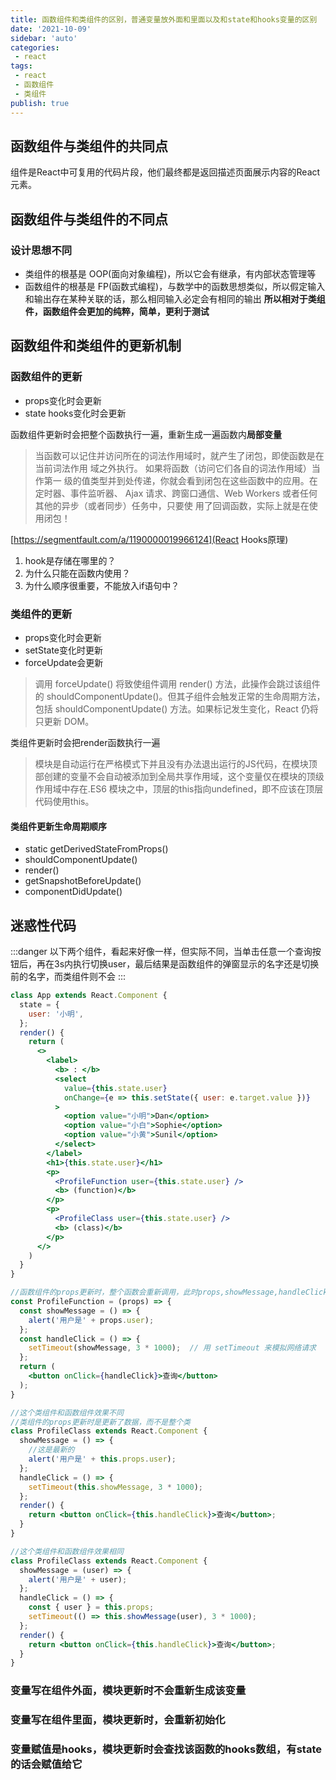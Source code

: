```yaml
---
title: 函数组件和类组件的区别，普通变量放外面和里面以及和state和hooks变量的区别
date: '2021-10-09'
sidebar: 'auto'
categories:
 - react
tags:
 - react
 - 函数组件
 - 类组件
publish: true
---
```


## 函数组件与类组件的共同点
组件是React中可复用的代码片段，他们最终都是返回描述页面展示内容的React元素。

## 函数组件与类组件的不同点
### 设计思想不同
- 类组件的根基是 OOP(面向对象编程)，所以它会有继承，有内部状态管理等
- 函数组件的根基是 FP(函数式编程)，与数学中的函数思想类似，所以假定输入和输出存在某种关联的话，那么相同输入必定会有相同的输出
**所以相对于类组件，函数组件会更加的纯粹，简单，更利于测试**

## 函数组件和类组件的更新机制
### 函数组件的更新
- props变化时会更新
- state hooks变化时会更新

函数组件更新时会把整个函数执行一遍，重新生成一遍函数内**局部变量**

> 当函数可以记住并访问所在的词法作用域时，就产生了闭包，即使函数是在当前词法作用 域之外执行。
> 如果将函数（访问它们各自的词法作用域）当作第一 级的值类型并到处传递，你就会看到闭包在这些函数中的应用。在定时器、事件监听器、 Ajax 请求、跨窗口通信、Web Workers 或者任何其他的异步（或者同步）任务中，只要使 用了回调函数，实际上就是在使用闭包！

[https://segmentfault.com/a/1190000019966124](React Hooks原理)
1. hook是存储在哪里的？
2. 为什么只能在函数内使用？
3. 为什么顺序很重要，不能放入if语句中？

### 类组件的更新
- props变化时会更新
- setState变化时更新
- forceUpdate会更新
> 调用 forceUpdate() 将致使组件调用 render() 方法，此操作会跳过该组件的 shouldComponentUpdate()。但其子组件会触发正常的生命周期方法，包括 shouldComponentUpdate() 方法。如果标记发生变化，React 仍将只更新 DOM。

类组件更新时会把render函数执行一遍

> 模块是自动运行在严格模式下并且没有办法退出运行的JS代码，在模块顶部创建的变量不会自动被添加到全局共享作用域，这个变量仅在模块的顶级作用域中存在.ES6 模块之中，顶层的this指向undefined，即不应该在顶层代码使用this。

#### 类组件更新生命周期顺序
- static getDerivedStateFromProps()
- shouldComponentUpdate()
- render()
- getSnapshotBeforeUpdate()
- componentDidUpdate()

## 迷惑性代码
:::danger
以下两个组件，看起来好像一样，但实际不同，当单击任意一个查询按钮后，再在3s内执行切换user，最后结果是函数组件的弹窗显示的名字还是切换前的名字，而类组件则不会
:::
```jsx
class App extends React.Component {
  state = {
    user: '小明',
  };
  render() {
    return (
      <>
        <label>
          <b> : </b>
          <select
            value={this.state.user}
            onChange={e => this.setState({ user: e.target.value })}
          >
            <option value="小明">Dan</option>
            <option value="小白">Sophie</option>
            <option value="小黄">Sunil</option>
          </select>
        </label>
        <h1>{this.state.user}</h1>
        <p>
          <ProfileFunction user={this.state.user} />
          <b> (function)</b>
        </p>
        <p>
          <ProfileClass user={this.state.user} />
          <b> (class)</b>
        </p>
      </>
    )
  }
}

//函数组件的props更新时，整个函数会重新调用，此时props,showMessage,handleClick变量被重新生成，并不会影响之前调用的showMessage，因为之前showMessage中的props已经是之前的props了
const ProfileFunction = (props) => {
  const showMessage = () => {
    alert('用户是' + props.user);
  };
  const handleClick = () => {
    setTimeout(showMessage, 3 * 1000);  // 用 setTimeout 来模拟网络请求
  };
  return (
    <button onClick={handleClick}>查询</button>
  );
}

//这个类组件和函数组件效果不同
//类组件的props更新时是更新了数据，而不是整个类
class ProfileClass extends React.Component {
  showMessage = () => {
	//这是最新的
    alert('用户是' + this.props.user);
  };
  handleClick = () => {
    setTimeout(this.showMessage, 3 * 1000);
  };
  render() {
    return <button onClick={this.handleClick}>查询</button>;
  }
}

//这个类组件和函数组件效果相同
class ProfileClass extends React.Component {
  showMessage = (user) => {
    alert('用户是' + user);
  };
  handleClick = () => {
	const { user } = this.props;
    setTimeout(() => this.showMessage(user), 3 * 1000);
  };
  render() {
    return <button onClick={this.handleClick}>查询</button>;
  }
}
```


### 变量写在组件外面，模块更新时不会重新生成该变量
### 变量写在组件里面，模块更新时，会重新初始化
### 变量赋值是hooks，模块更新时会查找该函数的hooks数组，有state的话会赋值给它
